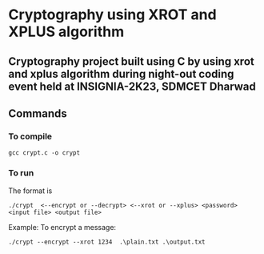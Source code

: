 # Cryptography using XROT and XPLUS algorithm

## Cryptography project built using C by using xrot and xplus algorithm during night-out coding event held at INSIGNIA-2K23, SDMCET Dharwad

## Commands

### To compile

```text
gcc crypt.c -o crypt
```

### To run

The format is

```text
./crypt  <--encrypt or --decrypt> <--xrot or --xplus> <password> <input file> <output file>
```

Example: To  encrypt a message:

```text
./crypt --encrypt --xrot 1234  .\plain.txt .\output.txt  
```
